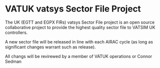 # VATUK vatsys Sector File Project
The UK (EGTT and EGPX FIRs) vatsys Sector File project is an open source collaborative project to provide the highest quality sector file to VATSIM UK controllers.

A new sector file will be released in line with each AIRAC cycle (as long as significant changes warrant such as release).

All changs will be revirewed by a member of VATUK operations or Connor Sedman
